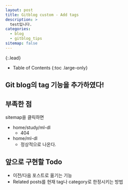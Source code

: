 ```yaml
---
layout: post
title: Gitblog custom - Add tags
description: >
  test입니다.
categories:
  - blog
  - gitblog_tips
sitemap: false
---
```



{:.lead}


- Table of Contents
{:toc .large-only}

## Git blog의 tag 기능을 추가하였다!



## 부족한 점
sitemap을 클릭하면
- home/study/ml-dl
  - 404
- home/ml-dl
  - 정상적으로 나온다.


## 앞으로 구현할 Todo
- 이전/다음 포스트로 옮기는 기능
- Related posts를 현재 tag나 category로 한정시키는 방법


